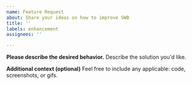 ```yaml
---
name: Feature Request
about: Share your ideas on how to improve SWB
title: ''
labels: enhancement
assignees: ''

---
```


<!-- Please fill out as much of the template as you can -->

<!-- Start below this comment. -->


**Please describe the desired behavior.**
Describe the solution you'd like.


**Additional context (optional)**
Feel free to include any applicable: code, screenshots, or gifs.


<!-- End. -->

<!--
Thank you! Your help makes Public Lab better. We *deeply* appreciate you helping refine and improve plots2.

To learn how to write really great issues, which increases the chances they'll be resolved, see:
https://publiclab.org/wiki/developers#Contributing+for+non-coders
-->
